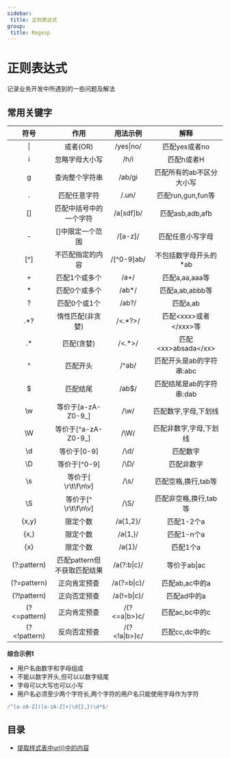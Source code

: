 ```yaml
---
sidebar:
 title: 正则表达式
group:
 title: Regexp
---
```

# 正则表达式

记录业务开发中所遇到的一些问题及解法
## 常用关键字
|     符号     |            作用             |   用法示例    |           解释           |
| :----------: | :-------------------------: | :-----------: | :----------------------: |
|      \|      |          或者(OR)           |   /yes\|no/   |      匹配yes或者no       |
|      i       |       忽略字母大小写        |     /h/i      |        匹配h或者H        |
|      g       |       查询整个字符串        |    /ab/gi     | 匹配所有的ab不区分大小写 |
|      .       |        匹配任意字符         |     /.un/     |    匹配run,gun,fun等     |
|      []      |   匹配中括号中的一个字符    |   /a[sdf]b/   |     匹配asb,adb,afb      |
|      -       |      []中限定一个范围       |    /[a-z]/    |     匹配任意小写字母     |
|     [^]      |      不匹配指定的内容       |  /[^0-9]ab/   |  不包括数字母开头的*ab   |
|      +       |        匹配1个或多个        |     /a+/      |      匹配a,aa,aaa等      |
|      *       |        匹配0个或多个        |     /ab*/     |     匹配a,ab,abbb等      |
|      ?       |        匹配0个或1个         |     /ab?/     |         匹配a,ab         |
|     .\*?     |      惰性匹配(非贪婪)       |    /<.*?>/    | 匹配\<xxx>或者\</xxx>等  |
|     .\*      |         匹配(贪婪)          |    /<.*>/     |  匹配\<xx>absada\</xx>   |
|      ^       |          匹配开头           |     /^ab/     | 匹配开头是ab的字符串:abc |
|      $       |          匹配结尾           |     /ab$/     | 匹配结尾是ab的字符串:dab |
|      \w      |     等价于[a-zA-Z0-9_]      |     /\w/      |   匹配数字,字母,下划线   |
|      \W      |     等价于[^a-zA-Z0-9_]     |     /\W/      |  匹配非数字,字母,下划线  |
|      \d      |         等价于[0-9]         |     /\d/      |         匹配数字         |
|      \D      |        等价于[^0-9]         |     /\D/      |        匹配非数字        |
|      \s      |     等价于[ \r\t\f\n\v]     |     /\s/      |   匹配空格,换行,tab等    |
|      \S      |    等价于[^ \r\t\f\n\v]     |     /\S/      |  匹配非空格,换行,tab等   |
|    {x,y}     |          限定个数           |   /a{1,2}/    |        匹配1-2个a        |
|     {x,}     |          限定个数           |    /a{1,}/    |        匹配1-n个a        |
|     {x}      |          限定个数           |    /a{1}/     |         匹配1个a         |
| (?:pattern)  | 匹配pattern但不获取匹配结果 |  /a(?:b\|c)/  |       等价于ab\|ac       |
| (?=pattern)  |        正向肯定预查         |  /a(?=b\|c)/  |      匹配ab,ac中的a      |
| (?!pattern)  |        正向否定预查         |  /a(!=b\|c)/  |       匹配ad中的a        |
| (?<=pattern) |        正向肯定预查         | /(?<=a\|b>)c/ |      匹配ac,bc中的c      |
| (?<!pattern) |        反向否定预查         | /(?<!a\|b>)c/ |      匹配cc,dc中的c      |

**综合示例1**
* 用户名由数字和字母组成
* 不能以数字开头,但可以以数字结尾
* 字母可以大写也可以小写
* 用户名必须至少两个字符长,两个字符的用户名只能使用字母作为字符

```js
/^[a-zA-Z]([a-zA-Z]+|\d{2,})\d*$/
```


## 目录
* [提取样式表中url()中的内容](./p1.md)

<tongji/>